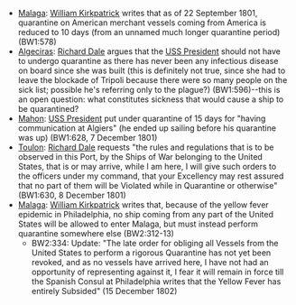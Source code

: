 - [Malaga](): [William Kirkpatrick]() writes that as of 22 September 1801, quarantine on American merchant vessels coming from America is reduced to 10 days (from an unnamed much longer quarantine period) (BW1:578)
- [Algeciras](): [Richard Dale]() argues that the [USS President]() should not have to undergo quarantine as there has never been any infectious disease on board since she was built (this is definitely not true, since she had to leave the blockade of Tripoli because there were so many people on the sick list; possible he's referring only to the plague?) (BW1:596)--this is an open question: what constitutes sickness that would cause a ship to be quarantined? 
- [Mahon](): [USS President]() put under quarantine of 15 days for "having communication at Algiers" (he ended up sailing before his quarantine was up) (BW1:628, 7 December 1801)
- [Toulon](): [Richard Dale]() requests "the rules and regulations that is to be observed in this Port, by the Ships of War belonging to the United States, that is or may arrive, while I am here, I will give such orders to the officers under my command, that your Excellency may rest assured that no part of them will be Violated while in Quarantine or otherwise" (BW1:630, 8 December 1801)
- [Malaga](): [William Kirkpatrick]() writes that, because of the yellow fever epidemic in Philadelphia, no ship coming from any part of the United States will be allowed to enter Malaga, but must instead perform quarantine somewhere else (BW2:312-13)
    - BW2:334: Update: "The late order for obliging all Vessels from the United States to perform a rigorous Quarantine has not yet been revoked, and as no vessels have arrived here, I have not had an opportunity of representing against it, I fear it will remain in force till the Spanish Consul at Philadelphia writes that the Yellow Fever has entirely Subsided" (15 December 1802)